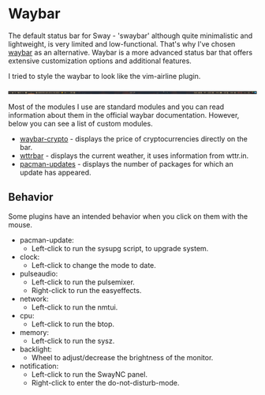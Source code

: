 # Waybar

The default status bar for Sway - 'swaybar' although quite minimalistic and
lightweight, is very limited and low-functional. That's why I've chosen
[waybar](https://github.com/Alexays/Waybar/) as an alternative. Waybar is a
more advanced status bar that offers extensive customization options and
additional features.

I tried to style the waybar to look like the vim-airline plugin.

![waybar](waybar.png "Waybar")

Most of the modules I use are standard modules and you can read information
about them in the official waybar documentation. However, below you can see
a list of custom modules.

- [waybar-crypto](https://github.com/Chadsr/waybar-crypto/) - displays the price
  of cryptocurrencies directly on the bar.
- [wttrbar](https://github.com/bjesus/wttrbar/) - displays the current weather,
  it uses information from wttr.in.
- [pacman-updates](https://github.com/coffebar/waybar-module-pacman-updates/) -
  displays the number of packages for which an update has appeared.

## Behavior

Some plugins have an intended behavior when you click on them with the mouse.

- pacman-update:
  - Left-click to run the sysupg script, to upgrade system.
- clock:
  - Left-click to change the mode to date.
- pulseaudio:
  - Left-click to run the pulsemixer.
  - Right-click to run the easyeffects.
- network:
  - Left-click to run the nmtui.
- cpu:
  - Left-click to run the btop.
- memory:
  - Left-click to run the sysz.
- backlight:
  - Wheel to adjust/decrease the brightness of the monitor.
- notification:
  - Left-click to run the SwayNC panel.
  - Right-click to enter the do-not-disturb-mode.
